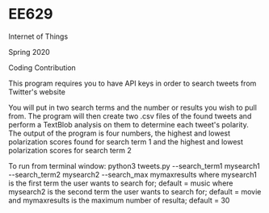 # EE629

Internet of Things

Spring 2020

Coding Contribution


This program requires you to have API keys in order to search tweets from Twitter's website

You will put in two search terms and the number or results you wish to pull from. The program will then create two .csv files of the found tweets and perform a TextBlob analysis on them to determine each tweet's polarity. The output of the program is four numbers, the highest and lowest polarization scores found for search term 1 and the highest and lowest polarization scores for search term 2

To run from terminal window: 
python3  tweets.py   --search_term1  mysearch1  --search_term2  mysearch2 --search_max  mymaxresults 
where mysearch1 is the first term the user wants to search for;  default = music
where mysearch2 is the second term the user wants to search for; default = movie
and mymaxresults is the maximum number of resulta;  default = 30
